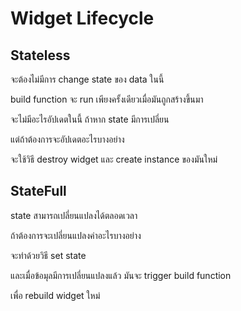 # Widget Lifecycle

## Stateless

จะต้องไม่มีการ change state ของ data ในนี้

build function จะ run เพียงครั้งเดียวเมื่อมันถูกสร้างขึ้นมา

จะไม่มีอะไรอัปเดตในนี้ ถ้าหาก state มีการเปลี่ยน

แต่ถ้าต้องการจะอัปเดตอะไรบางอย่าง

จะใช้วิธี destroy widget และ create instance ของมันใหม่

## StateFull

state สามารถเปลี่ยนแปลงได้ตลอดเวลา

ถ้าต้องการจะเปลี่ยนแปลงค่าอะไรบางอย่าง

จะทำด้วยวิธี set state

และเมื่อข้อมุลมีการเปลี่ยนแปลงแล้ว มันจะ trigger build function

เพื่อ rebuild widget ใหม่

